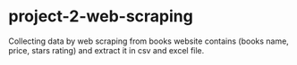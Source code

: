 # project-2-web-scraping
Collecting data by web scraping from books website contains (books name, price, stars rating) and extract it in csv and excel file.
